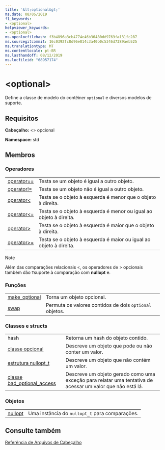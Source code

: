 ```yaml
---
title: '&lt;optional&gt;'
ms.date: 08/06/2019
f1_keywords:
- <optional>
helpviewer_keywords:
- <optional>
ms.openlocfilehash: f3b4896a3cb4774e46b36480dd9769fa131fc287
ms.sourcegitcommit: 16c0392fc8d96e814c3a40b0c5346d7389aeb525
ms.translationtype: MT
ms.contentlocale: pt-BR
ms.lasthandoff: 08/12/2019
ms.locfileid: "68957174"
---
```

# <a name="ltoptionalgt"></a>&lt;optional&gt;

Define a classe de modelo do contêiner `optional` e diversos modelos de suporte.

## <a name="requirements"></a>Requisitos

**Cabeçalho:** \<> opcional

**Namespace:** std

## <a name="members"></a>Membros

### <a name="operators"></a>Operadores

|||
|-|-|
|[operator==](../standard-library/optional-operators.md#op_eq_eq)|Testa se um objeto é igual a outro objeto.|
|[operator!=](../standard-library/optional-operators.md#op_neq)|Testa se um objeto não é igual a outro objeto.|
|[operator<](../standard-library/optional-operators.md#op_lt)|Testa se o objeto à esquerda é menor que o objeto à direita.|
|[operator<=](../standard-library/optional-operators.md#op_lt_eq)|Testa se o objeto à esquerda é menor ou igual ao objeto à direita.|
|[operator>](../standard-library/optional-operators.md#op_gt)|Testa se o objeto à esquerda é maior que o objeto à direita.|
|[operator>=](../standard-library/optional-operators.md#op_lt_eq)|Testa se o objeto à esquerda é maior ou igual ao objeto à direita.|

> [!NOTE]
> Além das comparações relacionais \<, os operadores de > opcionais também dão `T`suporte à comparação com **nullopt** e.

### <a name="functions"></a>Funções

|||
|-|-|
|[make_optional](../standard-library/optional-functions.md#make_optional)|Torna um objeto opcional.|
|[swap](../standard-library/optional-functions.md#swap)|Permuta os valores contidos de dois `optional` objetos.|

### <a name="classes-and-structs"></a>Classes e structs

|||
|-|-|
|hash|Retorna um hash do objeto contido.|
|[classe opcional](../standard-library/optional-class.md)|Descreve um objeto que pode ou não conter um valor.|
|[estrutura nullopt_t](../standard-library/nullopt-t-structure.md)|Descreve um objeto que não contém um valor.|
|[classe bad_optional_access](../standard-library/bad-optional-access-class.md)|Descreve um objeto gerado como uma exceção para relatar uma tentativa de acessar um valor que não está lá.|

### <a name="objects"></a>Objetos

|||
|-|-|
|[nullopt](../standard-library/optional-functions.md#nullopt)|Uma instância do `nullopt_t` para comparações.|

## <a name="see-also"></a>Consulte também

[Referência de Arquivos de Cabeçalho](../standard-library/cpp-standard-library-header-files.md)
